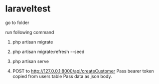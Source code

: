 # laraveltest

go to folder 

run following command 
1) php artisan migrate
2) php artisan migrate:refresh --seed
3) php artisan serve

4) POST to http://127.0.0.1:8000/api/createCustomer
   Pass bearer token copied from users table
   Pass data as json body.